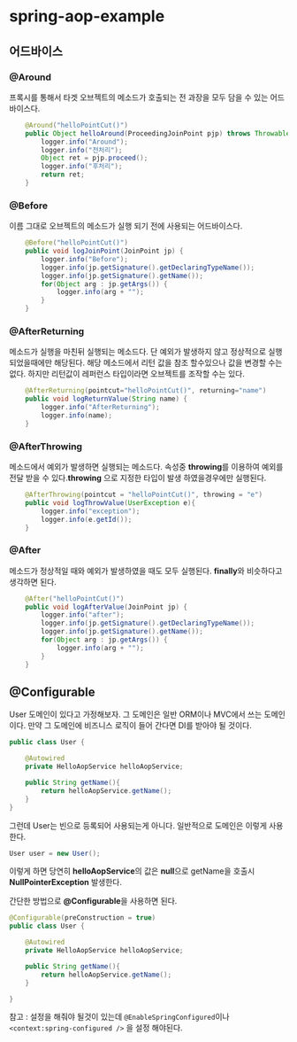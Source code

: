# spring-aop-example


## 어드바이스

### @Around 

프록시를 통해서 타겟 오브젝트의 메소드가 호출되는 전 과장을 모두 담을 수 있는 어드바이스다. 

```java
    @Around("helloPointCut()")
    public Object helloAround(ProceedingJoinPoint pjp) throws Throwable {
        logger.info("Around");
        logger.info("전처리");
        Object ret = pjp.proceed();
        logger.info("후처리");
        return ret;
    }
```

### @Before 

이름 그대로 오브젝트의 메소드가 실행 되기 전에 사용되는 어드바이스다.

```java
    @Before("helloPointCut()")
    public void logJoinPoint(JoinPoint jp) {
        logger.info("Before");
        logger.info(jp.getSignature().getDeclaringTypeName());
        logger.info(jp.getSignature().getName());
        for(Object arg : jp.getArgs()) {
            logger.info(arg + "");
        }
    }
```


### @AfterReturning

메소드가 실행을 마친뒤 실행되는 메소드다. 단 예외가 발생하지 않고 정상적으로 실행 되었을때에만 해당된다.
해당 메소드에서 리턴 값을 참조 할수있으나 값을 변경할 수는 없다. 하지만 리턴값이 레퍼런스 타입이라면 오브젝트를 조작할 수는 있다.

```java
    @AfterReturning(pointcut="helloPointCut()", returning="name")
    public void logReturnValue(String name) {
        logger.info("AfterReturning");
        logger.info(name);
    }
```

### @AfterThrowing

메소드에서 예외가 발생하면 실행되는 메소드다. 속성중 **throwing**를 이용하여 예외를 전달 받을 수 있다.**throwing** 으로 지정한 타입이 발생 하였을경우에만 실행된다.


```java
    @AfterThrowing(pointcut = "helloPointCut()", throwing = "e")
    public void logThrowValue(UserException e){
        logger.info("exception");
        logger.info(e.getId());
    }
```

### @After

메소드가 정상적일 때와 예외가 발생하였을 때도 모두 실행된다. **finally**와 비슷하다고 생각하면 된다.

```java
    @After("helloPointCut()")
    public void logAfterValue(JoinPoint jp) {
        logger.info("after");
        logger.info(jp.getSignature().getDeclaringTypeName());
        logger.info(jp.getSignature().getName());
        for(Object arg : jp.getArgs()) {
            logger.info(arg + "");
        }
    }
```

## @Configurable

User 도메인이 있다고 가정해보자. 그 도메인은 일반 ORM이나 MVC에서 쓰는 도메인이다.
만약 그 도메인에 비즈니스 로직이 들어 간다면 DI를 받아야 될 것이다.

```java
public class User {

    @Autowired
    private HelloAopService helloAopService;

    public String getName(){
        return helloAopService.getName();
    }
}
```

그런데 User는 빈으로 등록되어 사용되는게 아니다.
일반적으로 도메인은 이렇게 사용한다.

```java
User user = new User();
```

이렇게 하면 당연히 **helloAopService**의 값은 **null**으로 getName을 호출시 **NullPointerException** 발생한다.

간단한 방법으로 **@Configurable**을 사용하면 된다.

```java
@Configurable(preConstruction = true)
public class User {

    @Autowired
    private HelloAopService helloAopService;

    public String getName(){
        return helloAopService.getName();
    }

}
```

참고 : 설정을 해줘야 될것이 있는데 `@EnableSpringConfigured`이나 `<context:spring-configured />` 을 설정 해야된다.
